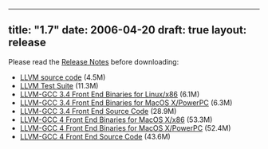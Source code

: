 
---
title: "1.7"
date: 2006-04-20
draft: true
layout: release
---

Please read the [Release Notes](/1.7/docs/ReleaseNotes.html) before
downloading:
* [LLVM source code](/1.7/llvm-1.7.tar.gz) (4.5M)
* [LLVM Test Suite](/1.7/llvm-test-1.7.tar.gz) (11.3M)
* [LLVM-GCC 3.4 Front End Binaries for Linux/x86](/1.7/cfrontend-1.7.i686-redhat-linux-gnu.tar.gz) (6.1M)
* [LLVM-GCC 3.4 Front End Binaries for MacOS X/PowerPC](/1.7/cfrontend-1.7.powerpc-apple-darwin8.5.0.tar.gz) (6.3M)
* [LLVM-GCC 3.4 Front End Source Code](/1.7/cfrontend-1.7.source.tar.gz) (28.9M)
* [LLVM-GCC 4 Front End Binaries for MacOS X/x86](/1.7/llvm-gcc4-1.7.i686-apple-darwin8.6.1.tar.gz) (53.3M)
* [LLVM-GCC 4 Front End Binaries for MacOS X/PowerPC](/1.7/llvm-gcc4-1.7.powerpc-apple-darwin8.6.0.tar.gz) (52.4M)
* [LLVM-GCC 4 Front End Source Code](/1.7/llvm-gcc4-1.7.source.tar.gz) (43.6M)



